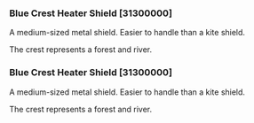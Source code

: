 ### Blue Crest Heater Shield [31300000]

A medium-sized metal shield. Easier to handle than a kite shield.

The crest represents a forest and river.### Blue Crest Heater Shield [31300000]

A medium-sized metal shield. Easier to handle than a kite shield.

The crest represents a forest and river.